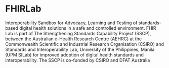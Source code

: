 # FHIRLab

Interoperability Sandbox for Advocacy, Learning and Testing of standards-based digital health solutions in a safe and controlled environment. FHIR Lab is part of The Strengthening Standards Capability Project (SSCP), between the Australian e-Health Research Centre (AEHRC) at the Commonwealth Scientific and Industrial Research Organisation (CSIRO) and Standards and Interoperability Lab, University of the Philippines, Manila (UPM SILab) for improved adoption of digital health standards and interoperability. The SSCP is co-funded by CSIRO and DFAT Australia

[ci]: https://about.gitlab.com/gitlab-ci/
[Jekyll]: http://jekyllrb.com/
[install]: https://jekyllrb.com/docs/installation/
[documentation]: https://jekyllrb.com/docs/home/
[userpages]: https://docs.gitlab.com/ce/user/project/pages/introduction.html#user-or-group-pages
[projpages]: https://docs.gitlab.com/ce/user/project/pages/introduction.html#project-pages
